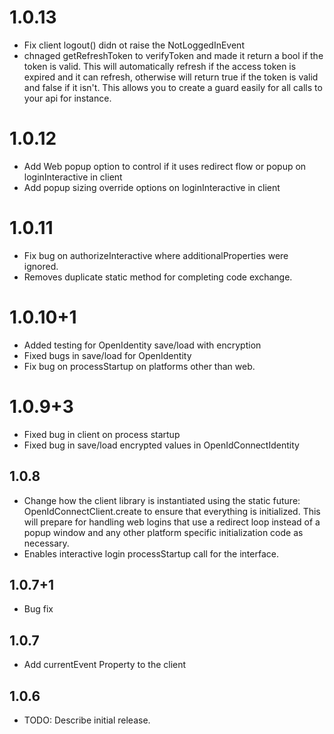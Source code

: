 # 1.0.13

- Fix client logout() didn ot raise the NotLoggedInEvent
- chnaged getRefreshToken to verifyToken and made it return a bool if the token is valid. This will automatically refresh if the access token is expired and it can refresh, otherwise will return true if the token is valid and false if it isn't. This allows you to create a guard easily for all calls to your api for instance.

# 1.0.12

- Add Web popup option to control if it uses redirect flow or popup on loginInteractive in client
- Add popup sizing override options on loginInteractive in client

# 1.0.11

- Fix bug on authorizeInteractive where additionalProperties were ignored.
- Removes duplicate static method for completing code exchange.

# 1.0.10+1

- Added testing for OpenIdentity save/load with encryption
- Fixed bugs in save/load for OpenIdentity
- Fix bug on processStartup on platforms other than web.

# 1.0.9+3

- Fixed bug in client on process startup
- Fixed bug in save/load encrypted values in OpenIdConnectIdentity

## 1.0.8

- Change how the client library is instantiated using the static future: OpenIdConnectClient.create to ensure that everything is initialized. This will prepare for handling web logins that use a redirect loop instead of a popup window and any other platform specific initialization code as necessary.
- Enables interactive login processStartup call for the interface.

## 1.0.7+1

- Bug fix

## 1.0.7

- Add currentEvent Property to the client

## 1.0.6

- TODO: Describe initial release.
